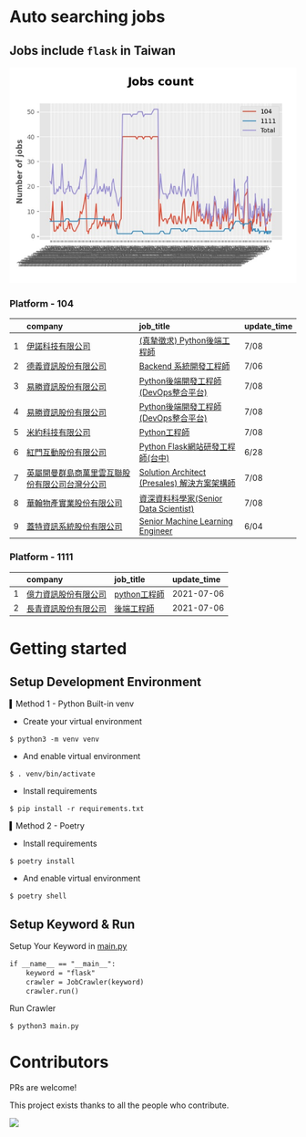 # Auto searching jobs

## Jobs include `flask` in Taiwan 

 ![image](./doc/plot_img.jpg)


### Platform - 104


|    | company                                                                                     | job_title                                                                                        | update_time   |
|---:|:--------------------------------------------------------------------------------------------|:-------------------------------------------------------------------------------------------------|:--------------|
|  1 | [伊諾科技有限公司](https://www.104.com.tw/company/1a2x6bkxph?jobsource=2018indexpoc)                | [(真摯徵求) Python後端工程師](https://www.104.com.tw/job/70asp?jobsource=2018indexpoc)                    | 7/08          |
|  2 | [德義資訊股份有限公司](https://www.104.com.tw/company/oe84aqo?jobsource=2018indexpoc)                 | [Backend 系統開發工程師](https://www.104.com.tw/job/7awmz?jobsource=2018indexpoc)                       | 7/06          |
|  3 | [易勝資訊股份有限公司](https://www.104.com.tw/company/1a2x6bj8og?jobsource=2018indexpoc)              | [Python後端開發工程師(DevOps整合平台)](https://www.104.com.tw/job/7asvo?jobsource=2018indexpoc)             | 7/08          |
|  4 | [易勝資訊股份有限公司](https://www.104.com.tw/company/1a2x6bj8og?jobsource=2018indexpoc)              | [Python後端開發工程師(DevOps整合平台)](https://www.104.com.tw/job/7asvo?jobsource=2018indexpoc)             | 7/08          |
|  5 | [米約科技有限公司](https://www.104.com.tw/company/1a2x6bl97m?jobsource=2018indexpoc)                | [Python工程師](https://www.104.com.tw/job/6zey2?jobsource=2018indexpoc)                             | 7/08          |
|  6 | [紅門互動股份有限公司](https://www.104.com.tw/company/oh4m67k?jobsource=2018indexpoc)                 | [Python Flask網站研發工程師(台中)](https://www.104.com.tw/job/6kf9h?jobsource=2018indexpoc)               | 6/28          |
|  7 | [英屬開曼群島商萬里雲互聯股份有限公司台灣分公司](https://www.104.com.tw/company/1a2x6bk5cu?jobsource=2018indexpoc) | [Solution Architect (Presales) 解決方案架構師](https://www.104.com.tw/job/6c62k?jobsource=2018indexpoc) | 7/08          |
|  8 | [華翰物產實業股份有限公司](https://www.104.com.tw/company/10xb8hsw?jobsource=2018indexpoc)              | [資深資料科學家(Senior Data Scientist)](https://www.104.com.tw/job/72vx2?jobsource=2018indexpoc)        | 7/08          |
|  9 | [蓋特資訊系統股份有限公司](https://www.104.com.tw/company/1a2x6biptb?jobsource=2018indexpoc)            | [Senior Machine Learning Engineer](https://www.104.com.tw/job/6e6r8?jobsource=2018indexpoc)      | 6/04          |

### Platform - 1111


|    | company                                              | job_title                                          | update_time   |
|---:|:-----------------------------------------------------|:---------------------------------------------------|:--------------|
|  1 | [億力資訊股份有限公司](https://www.1111.com.tw/corp/54937860/) | [python工程師](https://www.1111.com.tw/job/97374762/) | 2021-07-06    |
|  2 | [長青資訊股份有限公司](https://www.1111.com.tw/corp/71694811/) | [後端工程師](https://www.1111.com.tw/job/85012186/)     | 2021-07-06    |



# Getting started
## Setup Development Environment
▍Method 1 - Python Built-in venv

- Create your virtual environment
```
$ python3 -m venv venv
```
- And enable virtual environment
```
$ . venv/bin/activate
```
- Install requirements
```
$ pip install -r requirements.txt 
```

▍Method 2 - Poetry
- Install requirements
```
$ poetry install
```
- And enable virtual environment
```
$ poetry shell
```

## Setup Keyword & Run

Setup Your Keyword in [main.py](./main.py#L88)
```
if __name__ == "__main__":
    keyword = "flask"
    crawler = JobCrawler(keyword)
    crawler.run()
```

Run Crawler
```
$ python3 main.py
```

# Contributors
PRs are welcome!

This project exists thanks to all the people who contribute.

<a href="https://github.com/hsuanchi/auto-search-flask-job/graphs/contributors">
  <img src="https://contrib.rocks/image?repo=hsuanchi/auto-search-flask-job"/>
</a>
